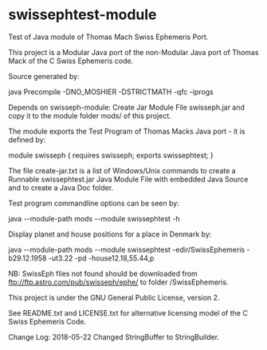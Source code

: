 # swissephtest-module
Test of Java module of Thomas Mach Swiss Ephemeris Port.

This project is a Modular Java port of the non-Modular Java port of Thomas Mack of the C Swiss Ephemeris code.

Source generated by:

java Precompile -DNO_MOSHIER -DSTRICTMATH -qfc -iprogs

Depends on swisseph-module:
Create Jar Module File swisseph.jar and copy it to the module folder mods/ of this project.


The module exports the Test Program of Thomas Macks Java port - it is defined by:

module swisseph {
 	requires swisseph;
	exports swissephtest;
}

The file create-jar.txt is a list of Windows/Unix commands to create a Runnable swissephtest.jar
Java Module File with embedded Java Source and to create a Java Doc folder.

Test program commandline options can be seen by:

java --module-path mods --module swissephtest -h

Display planet and house positions for a place in Denmark by:

java --module-path mods --module swissephtest -edir/SwissEphemeris -b29.12.1958 -ut3.22 -pd -house12.18,55.44,p

NB: SwissEph files not found should be downloaded from ftp://ftp.astro.com/pub/swisseph/ephe/
    to folder /SwissEphemeris.


This project is under the GNU General Public License, version 2.

See README.txt and LICENSE.txt for alternative licensing model of the C Swiss Ephemeris Code.

Change Log:
2018-05-22 Changed StringBuffer to StringBuilder.
